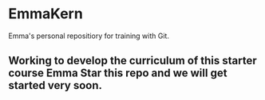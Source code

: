 # EmmaKern
Emma's personal repositiory for training with Git.

## Working to develop the curriculum of this starter course Emma Star this repo and we will get started very soon.
